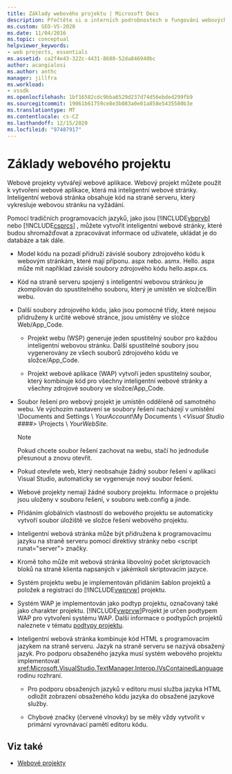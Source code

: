 ```yaml
---
title: Základy webového projektu | Microsoft Docs
description: Přečtěte si o interních podrobnostech o fungování webových projektů v aplikaci Visual Studio.
ms.custom: SEO-VS-2020
ms.date: 11/04/2016
ms.topic: conceptual
helpviewer_keywords:
- web projects, essentials
ms.assetid: ca2f4e43-322c-4431-8680-52da846940bc
author: acangialosi
ms.author: anthc
manager: jillfra
ms.workload:
- vssdk
ms.openlocfilehash: 1bf16582cdc9bba6529d237d74d56ebded299fb9
ms.sourcegitcommit: 19061b61759ce8e3b083a0e01a858e5435580b3e
ms.translationtype: MT
ms.contentlocale: cs-CZ
ms.lasthandoff: 12/15/2020
ms.locfileid: "97487917"
---
```

# <a name="web-project-essentials"></a>Základy webového projektu
Webové projekty vytvářejí webové aplikace. Webový projekt můžete použít k vytvoření webové aplikace, která má inteligentní webové stránky. Inteligentní webová stránka obsahuje kód na straně serveru, který vykresluje webovou stránku na vyžádání.

 Pomocí tradičních programovacích jazyků, jako jsou [!INCLUDE[vbprvb](../../code-quality/includes/vbprvb_md.md)] nebo [!INCLUDE[csprcs](../../data-tools/includes/csprcs_md.md)] , můžete vytvořit inteligentní webové stránky, které budou shromažďovat a zpracovávat informace od uživatele, ukládat je do databáze a tak dále.

- Model kódu na pozadí přidruží závislé soubory zdrojového kódu k webovým stránkám, které mají příponu. aspx nebo. asmx. Hello. aspx může mít například závislé soubory zdrojového kódu hello.aspx.cs.

- Kód na straně serveru spojený s inteligentní webovou stránkou je zkompilován do spustitelného souboru, který je umístěn ve složce/Bin webu.

- Další soubory zdrojového kódu, jako jsou pomocné třídy, které nejsou přidruženy k určité webové stránce, jsou umístěny ve složce Web/App_Code.

  - Projekt webu (WSP) generuje jeden spustitelný soubor pro každou inteligentní webovou stránku. Další spustitelné soubory jsou vygenerovány ze všech souborů zdrojového kódu ve složce/App_Code.

  - Projekt webové aplikace (WAP) vytvoří jeden spustitelný soubor, který kombinuje kód pro všechny inteligentní webové stránky a všechny zdrojové soubory ve složce/App_Code.

- Soubor řešení pro webový projekt je umístěn odděleně od samotného webu. Ve výchozím nastavení se soubory řešení nacházejí v umístění \Documents and Settings \\ *YourAccount*\My Documents \\ *\<Visual Studio ####>* \Projects \\ *YourWebSite*.

  > [!NOTE]
  > Pokud chcete soubor řešení zachovat na webu, stačí ho jednoduše přesunout a znovu otevřít.

- Pokud otevřete web, který neobsahuje žádný soubor řešení v aplikaci Visual Studio, automaticky se vygeneruje nový soubor řešení.

- Webové projekty nemají žádné soubory projektu. Informace o projektu jsou uloženy v souboru řešení, v souboru web.config a jinde.

- Přidáním globálních vlastností do webového projektu se automaticky vytvoří soubor úložiště ve složce řešení webového projektu.

- Inteligentní webová stránka může být přidružena k programovacímu jazyku na straně serveru pomocí direktivy stránky nebo \<script runat="server"> značky.

- Kromě toho může mít webová stránka libovolný počet skriptovacích bloků na straně klienta napsaných v jakémkoli skriptovacím jazyce.

- Systém projektu webu je implementován přidáním šablon projektů a položek a registrací do [!INCLUDE[vwprvw](../../extensibility/internals/includes/vwprvw_md.md)] projektu.

- Systém WAP je implementován jako podtyp projektu, označovaný také jako charakter projektu. [!INCLUDE[vwprvw](../../extensibility/internals/includes/vwprvw_md.md)]Projekt je určen podtypem WAP pro vytvoření systému WAP. Další informace o podtypůch projektů naleznete v tématu [podtypy projektu](../../extensibility/internals/project-subtypes.md).

- Inteligentní webová stránka kombinuje kód HTML s programovacím jazykem na straně serveru. Jazyk na straně serveru se nazývá obsažený jazyk. Pro podporu obsaženého jazyka musí systém webového projektu implementovat <xref:Microsoft.VisualStudio.TextManager.Interop.IVsContainedLanguage> rodinu rozhraní.

  - Pro podporu obsažených jazyků v editoru musí služba jazyka HTML odložit zobrazení obsaženého kódu jazyka do obsažené jazykové služby.

  - Chybové značky (červené vlnovky) by se měly vždy vytvořit v primární vyrovnávací paměti editoru kódu.

## <a name="see-also"></a>Viz také
- [Webové projekty](../../extensibility/internals/web-projects.md)
